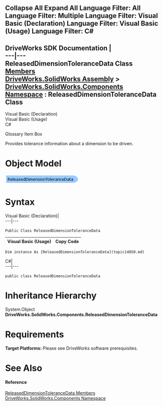        

 Collapse All Expand All  Language Filter: All  Language Filter: Multiple  Language Filter: Visual Basic (Declaration) Language Filter: Visual Basic (Usage) Language Filter: C#  
---  
DriveWorks SDK Documentation  |   
---|---  
ReleasedDimensionToleranceData Class   
[Members](topic14851.md)   
[DriveWorks.SolidWorks Assembly](topic13342.md) > [DriveWorks.SolidWorks.Components Namespace](topic13925.md) : ReleasedDimensionToleranceData Class  
---  
  
Visual Basic (Declaration)    
Visual Basic (Usage)    
C# 

Glossary Item Box

Provides tolerance information about a dimension to be driven. 

# Object Model

![](dotnetdiagramimages/image841.png)

# Syntax

Visual Basic (Declaration)|   
---|---  
      
    
    Public Class ReleasedDimensionToleranceData   
  
Visual Basic (Usage)| Copy Code  
---|---  
      
    
    Dim instance As [ReleasedDimensionToleranceData](topic14850.md)  
  
C#|   
---|---  
      
    
    public class ReleasedDimensionToleranceData   
  
# Inheritance Hierarchy

System.Object  
**DriveWorks.SolidWorks.Components.ReleasedDimensionToleranceData**  


# Requirements

**Target Platforms:** Please see DriveWorks software prerequisites.

# See Also

#### Reference

[ReleasedDimensionToleranceData Members](topic14851.md)   
[DriveWorks.SolidWorks.Components Namespace](topic13925.md)


